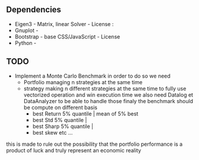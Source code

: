 
Dependencies
------------

* Eigen3    - Matrix, linear Solver - License :
* Gnuplot   -
* Bootstrap - base CSS/JavaScript   - License
* Python    -




TODO
----

* Implement a Monte Carlo Benchmark 
in order to do so we need
    * Portfolio managing n strategies at the same time
    * strategy making n different strategies at the same time
    to fully use vectorized operation and win execution time
    we also need Datalog et DataAnalyzer to be able to handle those
    finaly the benchmark should be compute on different basis
        * best Return   5% quantile | mean of 5% best 
        * best Std      5% quantile |
        * best Sharp    5% quantile |
        * best skew etc ...
        
this is made to rule out the possibility that the portfolio performance is a product
of luck and truly represent an economic reality
